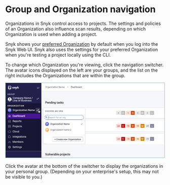 # Group and Organization navigation

Organizations in Snyk control access to projects. The settings and policies of an Organization also influence scan results, depending on which Organization is used when adding a project.

Snyk shows your [preferred Organization](https://docs.snyk.io/features/user-and-group-management/managing-groups-and-organizations/manage-snyk-organizations#setting-your-preferred-organization) by default when you log into the Snyk Web UI. Snyk also uses the settings for your preferred Organization when you're testing a project locally using the CLI.

To change which Organization you're viewing, click the navigation switcher. The avatar icons displayed on the left are your groups, and the list on the right includes the Organizations that are within the group.

![](<../../.gitbook/assets/snyk-org-switcher (1).png>)

Click the avatar at the bottom of the switcher to display the organizations in your personal group. (Depending on your enterprise's setup, this may not be visible to you.)
